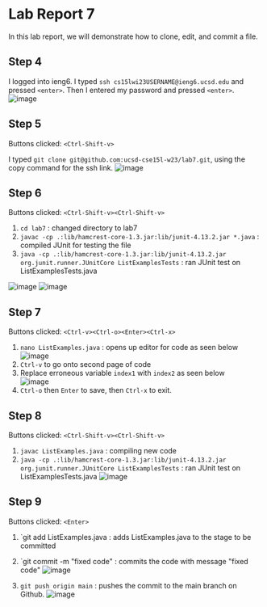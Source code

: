 # Lab Report 7
In this lab report, we will demonstrate how to clone, edit, and commit a file.

## Step 4
I logged into ieng6.
I typed `ssh cs15lwi23USERNAME@ieng6.ucsd.edu` and pressed `<enter>`. Then I entered my password and pressed `<enter>`.
![image](https://user-images.githubusercontent.com/110417529/221437324-cdd45f28-5aa7-460e-9184-efd8cd4c7323.png)


## Step 5

Buttons clicked: `<Ctrl-Shift-v>`

I typed `git clone git@github.com:ucsd-cse15l-w23/lab7.git`, using the copy command for the ssh link.
![image](https://user-images.githubusercontent.com/110417529/221501340-4de01ff4-4ccb-4d3b-ba7a-b95defe8854a.png)

## Step 6

Buttons clicked: `<Ctrl-Shift-v><Ctrl-Shift-v>`

1. `cd lab7` : changed directory to lab7
2. `javac -cp .:lib/hamcrest-core-1.3.jar:lib/junit-4.13.2.jar *.java` : compiled JUnit for testing the file
3. `java -cp .:lib/hamcrest-core-1.3.jar:lib/junit-4.13.2.jar org.junit.runner.JUnitCore ListExamplesTests` : ran JUnit test on ListExamplesTests.java

![image](https://user-images.githubusercontent.com/110417529/221438135-6ce91898-28c4-4332-b1b1-12793cfab0cf.png)
![image](https://user-images.githubusercontent.com/110417529/221438044-3a6c447d-b785-472d-bf0a-3b20b27c482f.png)

## Step 7

Buttons clicked: `<Ctrl-v><Ctrl-o><Enter><Ctrl-x>`

1. `nano ListExamples.java` : opens up editor for code as seen below
![image](https://user-images.githubusercontent.com/110417529/221439411-9edb6c9b-4119-424b-a3e5-6e00b13a1a79.png)
2. `Ctrl-v` to go onto second page of code
3. Replace erroneous variable `index1` with `index2` as seen below  
![image](https://user-images.githubusercontent.com/110417529/221440958-63ee83a9-22b4-47cd-bea9-6b6620d60a9b.png)
4. `Ctrl-o` then `Enter` to save, then `Ctrl-x` to exit.

## Step 8
Buttons clicked: `<Ctrl-Shift-v><Ctrl-Shift-v>`

1. `javac ListExamples.java` : compiling new code
2. `java -cp .:lib/hamcrest-core-1.3.jar:lib/junit-4.13.2.jar org.junit.runner.JUnitCore ListExamplesTests` : ran JUnit test on ListExamplesTests.java
![image](https://user-images.githubusercontent.com/110417529/221441135-752c7ebe-1eda-4548-a68e-f7dd7478e8ab.png)

## Step 9

Buttons clicked: `<Enter>`

1. `git add ListExamples.java : adds ListExamples.java to the stage to be committed
2. `git commit -m "fixed code" : commits the code with message "fixed code"
![image](https://user-images.githubusercontent.com/110417529/221441770-c333997c-6090-47b6-b415-0f807d207323.png)

3. `git push origin main` : pushes the commit to the main branch on Github.
![image](https://user-images.githubusercontent.com/110417529/221503078-afa27d8c-8faf-4ec6-a83d-599cc0dd7c3f.png)


